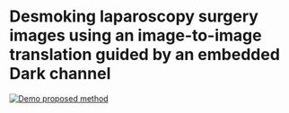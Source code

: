 # Desmoking laparoscopy surgery images using an image-to-image translation guided by an embedded Dark channel

[![Demo proposed method](lap.gif)](https://youtu.be/Gw8OZNDdicE)

